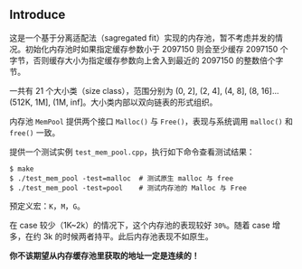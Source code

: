 ## Introduce

这是一个基于分离适配法（sagregated fit）实现的内存池，暂不考虑并发的情况。初始化内存池时如果指定缓存参数小于 2097150 则会至少缓存 2097150 个字节，否则缓存大小为指定缓存参数向上舍入到最近的 2097150 的整数倍个字节。

一共有 21 个大小类（size class），范围分别为 (0, 2], (2, 4], (4, 8], (8, 16]...(512K, 1M], (1M, inf]。大小类内部以双向链表的形式组织。

内存池 `MemPool` 提供两个接口 `Malloc()` 与 `Free()`，表现与系统调用 `malloc()` 和 `free()` 一致。

提供一个测试实例 `test_mem_pool.cpp`，执行如下命令查看测试结果：

```shell
$ make
$ ./test_mem_pool -test=malloc  # 测试原生 malloc 与 free
$ ./test_mem_pool -test=pool    # 测试内存池的 Malloc 与 Free
```

预定义宏：`K`，`M`，`G`。

在 case 较少（1K~2k）的情况下，这个内存池的表现较好 `30%`。随着 case 增多，在约 3k 的时候两者持平。此后内存池表现不如原生。

**你不该期望从内存缓存池里获取的地址一定是连续的！**


